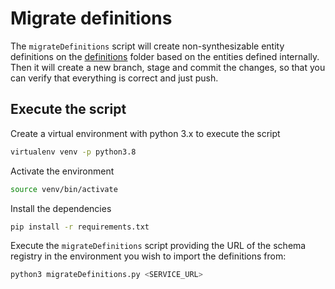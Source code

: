 # Migrate definitions

The `migrateDefinitions` script will create non-synthesizable entity definitions on the [definitions](../definitions) folder based on the entities defined internally. 
Then it will create a new branch, stage and commit the changes, so that you can verify that everything is correct and just push. 

## Execute the script

Create a virtual environment with python 3.x to execute the script

```bash
virtualenv venv -p python3.8
```

Activate the environment

```bash
source venv/bin/activate
```

Install the dependencies

```bash
pip install -r requirements.txt
```

Execute the `migrateDefinitions` script providing the URL of the schema registry in the environment you wish to import the definitions from:

```bash
python3 migrateDefinitions.py <SERVICE_URL>
```

